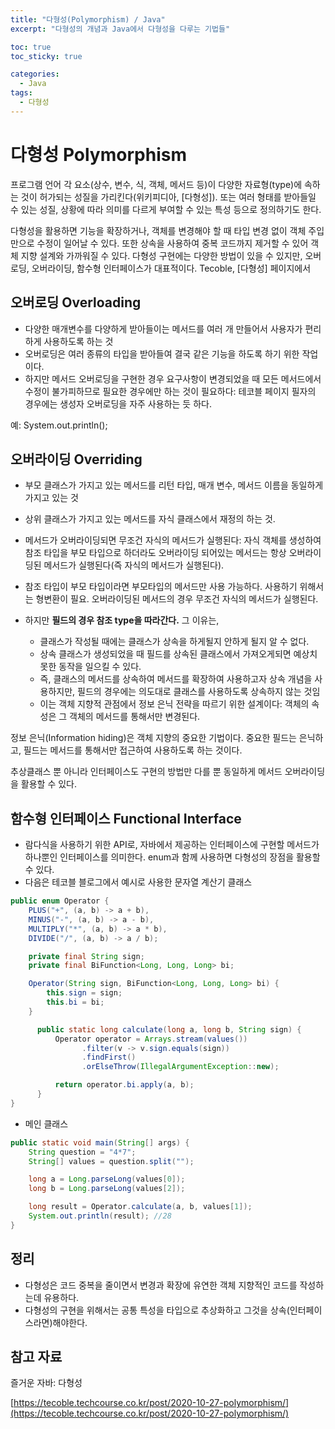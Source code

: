 ```yaml
---
title: "다형성(Polymorphism) / Java"
excerpt: "다형성의 개념과 Java에서 다형성을 다루는 기법들"

toc: true
toc_sticky: true

categories:
  - Java
tags:
  - 다형성
---
```

# 다형성 Polymorphism
프로그램 언어 각 요소(상수, 변수, 식, 객체, 메서드 등)이 다양한 자료형(type)에 속하는 것이 허가되는 성질을 가리킨다(위키피디아, [다형성]). 또는 여러 형태를 받아들일 수 있는 성질, 상황에 따라 의미를 다르게 부여할 수 있는 특성 등으로 정의하기도 한다.

다형성을 활용하면 기능을 확장하거나, 객체를 변경해야 할 때 타입 변경 없이 객체 주입만으로 수정이 일어날 수 있다. 또한 상속을 사용하여 중복 코드까지 제거할 수 있어 객체 지향 설계와 가까워질 수 있다. 다형성 구현에는 다양한 방법이 있을 수 있지만, 오버로딩, 오버라이딩, 함수형 인터페이스가 대표적이다.
Tecoble, [다형성] 페이지에서

 
## 오버로딩 Overloading

- 다양한 매개변수를 다양하게 받아들이는 메서드를 여러 개 만들어서 사용자가 편리하게 사용하도록 하는 것
- 오버로딩은 여러 종류의 타입을 받아들여 결국 같은 기능을 하도록 하기 위한 작업이다.
- 하지만 메서드 오버로딩을 구현한 경우 요구사항이 변경되었을 때 모든 메서드에서 수정이 불가피하므로 필요한 경우에만 하는 것이 필요하다: 테코블 페이지 필자의 경우에는 생성자 오버로딩을 자주 사용하는 듯 하다.

예: System.out.println(); <br> 
 
## 오버라이딩 Overriding

- 부모 클래스가 가지고 있는 메서드를 리턴 타입, 매개 변수, 메서드 이름을 동일하게 가지고 있는 것
- 상위 클래스가 가지고 있는 메서드를 자식 클래스에서 재정의 하는 것.
- 메서드가 오버라이딩되면 무조건 자식의 메서드가 실행된다: 자식 객체를 생성하여 참조 타입을 부모 타입으로 하더라도 오버라이딩 되어있는 메서드는 항상 오버라이딩된 메서드가 실행된다(즉 자식의 메서드가 실행된다).
- 참조 타입이 부모 타입이라면 부모타입의 메서드만 사용 가능하다. 사용하기 위해서는 형변환이 필요. 오버라이딩된 메서드의 경우 무조건 자식의 메서드가 실행된다.

- 하지만 **필드의 경우 참조 type을 따라간다.** 그 이유는,
    - 클래스가 작성될 때에는 클래스가 상속을 하게될지 안하게 될지 알 수 없다.
    - 상속 클래스가 생성되었을 때 필드를 상속된 클래스에서 가져오게되면 예상치 못한 동작을 일으킬 수 있다.
    - 즉, 클래스의 메서드를 상속하여 메서드를 확장하여 사용하고자 상속 개념을 사용하지만, 필드의 경우에는 의도대로 클래스를 사용하도록 상속하지 않는 것임
    - 이는 객체 지향적 관점에서 정보 은닉 전략을 따르기 위한 설계이다: 객체의 속성은 그 객체의 메서드를 통해서만 변경된다.

정보 은닉(Information hiding)은 객체 지향의 중요한 기법이다. 중요한 필드는 은닉하고, 필드는 메서드를 통해서만 접근하여 사용하도록 하는 것이다.

추상클래스 뿐 아니라 인터페이스도 구현의 방법만 다를 뿐 동일하게 메서드 오버라이딩을 활용할 수 있다.

 
## 함수형 인터페이스 Functional Interface

- 람다식을 사용하기 위한 API로, 자바에서 제공하는 인터페이스에 구현할 메서드가 하나뿐인 인터페이스를 의미한다. enum과 함께 사용하면 다형성의 장점을 활용할 수 있다.
- 다음은 테코블 블로그에서 예시로 사용한 문자열 계산기 클래스
```java
public enum Operator {
    PLUS("+", (a, b) -> a + b),
    MINUS("-", (a, b) -> a - b),
    MULTIPLY("*", (a, b) -> a * b),
    DIVIDE("/", (a, b) -> a / b);

    private final String sign;
    private final BiFunction<Long, Long, Long> bi;

    Operator(String sign, BiFunction<Long, Long, Long> bi) {
        this.sign = sign;
        this.bi = bi;
    }

	  public static long calculate(long a, long b, String sign) {
    	  Operator operator = Arrays.stream(values())
            	.filter(v -> v.sign.equals(sign))
            	.findFirst()
            	.orElseThrow(IllegalArgumentException::new);

    	  return operator.bi.apply(a, b);
	  }
}
```

- 메인 클래스
```java
public static void main(String[] args) {
    String question = "4*7";
    String[] values = question.split("");

    long a = Long.parseLong(values[0]);
    long b = Long.parseLong(values[2]);

    long result = Operator.calculate(a, b, values[1]);
    System.out.println(result); //28
}
```
 
## 정리

- 다형성은 코드 중복을 줄이면서 변경과 확장에 유연한 객체 지향적인 코드를 작성하는데 유용하다.
- 다형성의 구현을 위해서는 공통 특성을 타입으로 추상화하고 그것을 상속(인터페이스라면)해야한다. <br> 

## 참고 자료

즐거운 자바: 다형성

[https://tecoble.techcourse.co.kr/post/2020-10-27-polymorphism/](https://tecoble.techcourse.co.kr/post/2020-10-27-polymorphism/)